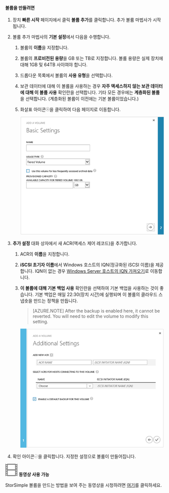 <!--author=SharS last changed: 11/16/15-->

#### 볼륨을 만들려면

1. 장치 **빠른 시작** 페이지에서 클릭 **볼륨 추가**를 클릭합니다. 추가 볼륨 마법사가 시작됩니다.

2. 볼륨 추가 마법사의 **기본 설정**에서 다음을 수행합니다.
   1. 볼륨의 **이름**을 지정합니다.
   2. 볼륨의 **프로비전된 용량**을 GB 또는 TB로 지정합니다. 볼륨 용량은 실제 장치에 대해 1GB 및 64TB 사이여야 합니다.
   3. 드롭다운 목록에서 볼륨의 **사용 유형**을 선택합니다. 
   4. 보관 데이터에 대해 이 볼륨을 사용하는 경우 **자주 액세스하지 않는 보관 데이터에 대해 이 볼륨 사용** 확인란을 선택합니다. 기타 모든 경우에는 **계층화된 볼륨**을 선택합니다. (계층화된 볼륨이 이전에는 기본 볼륨이었습니다.)
   4. 화살표 아이콘![화살표 아이콘](./media/storsimple-create-volume/HCS_ArrowIcon-include.png)을 클릭하여 다음 페이지로 이동합니다.

        ![Add volume](./media/storsimple-create-volume/AddVolume1-include.png)

3. **추가 설정** 대화 상자에서 새 ACR(액세스 제어 레코드)을 추가합니다.
   1. ACR의 **이름**을 지정합니다.
   2. **iSCSI 초기자 이름**에서 Windows 호스트의 IQN(정규화된 iSCSI 이름)을 제공합니다. IQN이 없는 경우 [Windows Server 호스트의 IQN 가져오기](#get-the-iqn-of-a-windows-server-host)로 이동합니다.
   3. **이 볼륨에 대해 기본 백업 사용** 확인란을 선택하여 기본 백업을 사용하는 것이 좋습니다. 기본 백업은 매일 22:30(장치 시간)에 실행되며 이 볼륨의 클라우드 스냅숏을 만드는 정책을 만듭니다.

        > [AZURE.NOTE] After the backup is enabled here, it cannot be reverted. You will need to edit the volume to modify this setting.

        ![Add volume](./media/storsimple-create-volume/AddVolume2-include.png)

4. 확인 아이콘![확인 아이콘](./media/storsimple-create-volume/HCS_CheckIcon-include.png)을 클릭합니다. 지정한 설정으로 볼륨이 만들어집니다.

![동영상 사용 가능](./media/storsimple-create-volume/Video_icon.png) **동영상 사용 가능**

StorSimple 볼륨을 만드는 방법을 보여 주는 동영상을 시청하려면 [여기](http://azure.microsoft.com/documentation/videos/create-a-storsimple-volume/)를 클릭하세요.

<!---HONumber=AcomDC_1217_2015-->